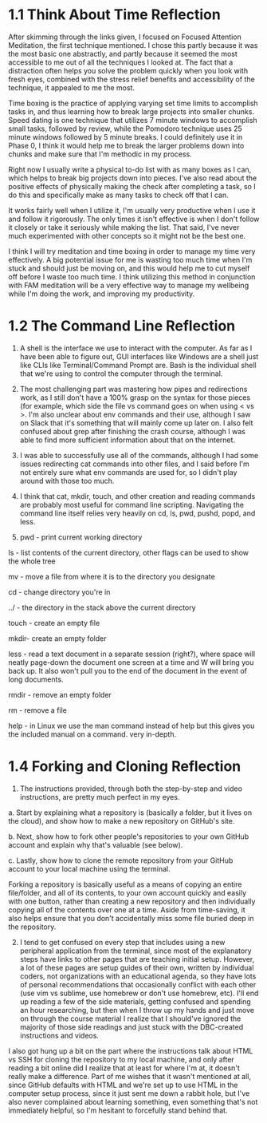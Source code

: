 # 1.1 Think About Time Reflection
After skimming through the links given, I focused on Focused Attention Meditation, the first technique mentioned. I chose this partly because it was the most basic one abstractly, and partly because it seemed the most accessible to me out of all the techniques I looked at. The fact that a distraction often helps you solve the problem quickly when you look with fresh eyes, combined with the stress relief benefits and accessibility of the technique, it appealed to me the most. 

Time boxing is the practice of applying varying set time limits to accomplish tasks in, and thus learning how to break large projects into smaller chunks. Speed dating is one technique that utilizes 7 minute windows to accomplish small tasks, followed by review, while the Pomodoro technique uses 25 minute windows followed by 5 minute breaks. I could definitely use it in Phase 0, I think it would help me to break the larger problems down into chunks and make sure that I'm methodic in my process.

Right now I usually write a physical to-do list with as many boxes as I can, which helps to break big projects down into pieces. I've also read about the positive effects of physically making the check after completing a task, so I do this and specifically make as many tasks to check off that I can.

It works fairly well when I utilize it, I'm usually very productive when I use it and follow it rigorously. The only times it isn't effective is when I don't follow it closely or take it seriously while making the list. That said, I've never much experimented with other concepts so it might not be the best one. 

I think I will try meditation and time boxing in order to manage my time very effectively. A big potential issue for me is wasting too much time when I'm stuck and should just be moving on, and this would help me to cut myself off before I waste too much time. I think utilizing this method in conjunction with FAM meditation will be a very effective way to manage my wellbeing while I'm doing the work, and improving my productivity. 

# 1.2 The Command Line Reflection
1. A shell is the interface we use to interact with the computer. As far as I have been able to figure out, GUI interfaces like Windows are a shell just like CLIs like Terminal/Command Prompt are. Bash is the individual shell that we're using to control the computer through the terminal.

2. The most challenging part was mastering how pipes and redirections work, as I still don't have a 100% grasp on the syntax for those pieces (for example, which side the file vs command goes on when using < vs >. I'm also unclear about env commands and their use, although I saw on Slack that it's something that will mainly come up later on. I also felt confused about grep after finishing the crash course, although I was able to find more sufficient information about that on the internet. 

3. I was able to successfully use all of the commands, although I had some issues redirecting cat commands into other files, and I said before I'm not entirely sure what env commands are used for, so I didn't play around with those too much. 

4. I think that cat, mkdir, touch, and other creation and reading commands are probably most useful for command line scripting. Navigating the command line itself relies very heavily on cd, ls, pwd, pushd, popd, and less. 

5. pwd - print current working directory

ls - list contents of the current directory, other flags can be used to show the whole tree

mv - move a file from where it is to the directory you designate

cd - change directory you're in

../ - the directory in the stack above the current directory

touch - create an empty file

mkdir- create an empty folder

less - read a text document in a separate session (right?), where space will neatly page-down the document one screen at a time and W will bring you back up. It also won't pull you to the end of the document in the event of long documents.

rmdir - remove an empty folder

rm - remove a file

help - in Linux we use the man command instead of help but this gives you the included manual on a command. very in-depth. 

# 1.4 Forking and Cloning Reflection
1. The instructions provided, through both the step-by-step and video instructions, are pretty much perfect in my eyes. 

a. Start by explaining what a repository is (basically a folder, but it lives on the cloud), and show how to make a new repository on GitHub's site.

b. Next, show how to fork other people's repositories to your own GitHub account and explain why that's valuable (see below).

c. Lastly, show how to clone the remote repository from your GitHub account to your local machine using the terminal.

Forking a repository is basically useful as a means of copying an entire file/folder, and all of its contents, to your own account quickly and easily with one button, rather than creating a new repository and then individually copying all of the contents over one at a time. Aside from time-saving, it also helps ensure that you don't accidentally miss some file buried deep in the repository. 

2. I tend to get confused on every step that includes using a new peripheral application from the terminal, since most of the explanatory steps have links to other pages that are teaching initial setup. However, a lot of these pages are setup guides of their own, written by individual coders, not organizations with an educational agenda, so they have lots of personal recommendations that occasionally conflict with each other (use vim vs sublime, use homebrew or don't use homebrew, etc). I'll end up reading a few of the side materials, getting confused and spending an hour researching, but then when I throw up my hands and just move on through the course material I realize that I should've ignored the majority of those side readings and just stuck with the DBC-created instructions and videos.

I also got hung up a bit on the part where the instructions talk about HTML vs SSH for cloning the repository to my local machine, and only after reading a bit online did I realize that at least for where I'm at, it doesn't really make a difference. Part of me wishes that it wasn't mentioned at all, since GitHub defaults with HTML and we're set up to use HTML in the computer setup process, since it just sent me down a rabbit hole, but I've also never complained about learning something, even something that's not immediately helpful, so I'm hesitant to forcefully stand behind that. 